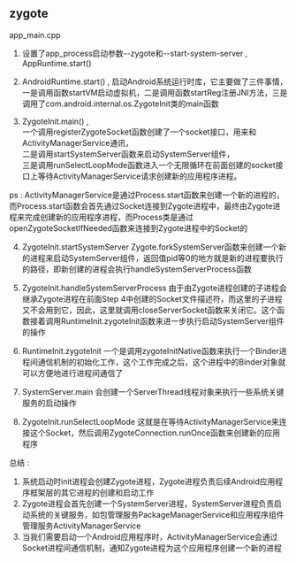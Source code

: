 ## zygote

app_main.cpp
1. 设置了app_process启动参数--zygote和--start-system-server , AppRuntime.start()

2. AndroidRuntime.start() , 启动Android系统运行时库，它主要做了三件事情，一是调用函数startVM启动虚拟机，二是调用函数startReg注册JNI方法，三是调用了com.android.internal.os.ZygoteInit类的main函数

3. ZygoteInit.main() ,   
一个调用registerZygoteSocket函数创建了一个socket接口，用来和ActivityManagerService通讯，  
二是调用startSystemServer函数来启动SystemServer组件，  
三是调用runSelectLoopMode函数进入一个无限循环在前面创建的socket接口上等待ActivityManagerService请求创建新的应用程序进程。

ps : ActivityManagerService是通过Process.start函数来创建一个新的进程的，而Process.start函数会首先通过Socket连接到Zygote进程中，最终由Zygote进程来完成创建新的应用程序进程，而Process类是通过openZygoteSocketIfNeeded函数来连接到Zygote进程中的Socket的

4. ZygoteInit.startSystemServer
Zygote.forkSystemServer函数来创建一个新的进程来启动SystemServer组件，返回值pid等0的地方就是新的进程要执行的路径，即新创建的进程会执行handleSystemServerProcess函数

5. ZygoteInit.handleSystemServerProcess
由于由Zygote进程创建的子进程会继承Zygote进程在前面Step 4中创建的Socket文件描述符，而这里的子进程又不会用到它，因此，这里就调用closeServerSocket函数来关闭它。这个函数接着调用RuntimeInit.zygoteInit函数来进一步执行启动SystemServer组件的操作

6. RuntimeInit.zygoteInit
一个是调用zygoteInitNative函数来执行一个Binder进程间通信机制的初始化工作，这个工作完成之后，这个进程中的Binder对象就可以方便地进行进程间通信了
 
7. SystemServer.main
会创建一个ServerThread线程对象来执行一些系统关键服务的启动操作

8. ZygoteInit.runSelectLoopMode
这就是在等待ActivityManagerService来连接这个Socket，然后调用ZygoteConnection.runOnce函数来创建新的应用程序

总结 :
1. 系统启动时init进程会创建Zygote进程，Zygote进程负责后续Android应用程序框架层的其它进程的创建和启动工作
2. Zygote进程会首先创建一个SystemServer进程，SystemServer进程负责启动系统的关键服务，如包管理服务PackageManagerService和应用程序组件管理服务ActivityManagerService
3. 当我们需要启动一个Android应用程序时，ActivityManagerService会通过Socket进程间通信机制，通知Zygote进程为这个应用程序创建一个新的进程
